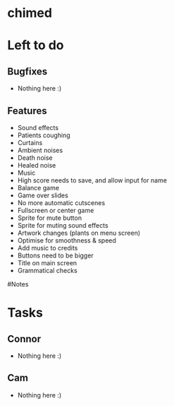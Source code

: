 chimed
======

# Left to do
## Bugfixes
- Nothing here :)

## Features
- Sound effects
 - Patients coughing
 - Curtains
 - Ambient noises
 - Death noise
 - Healed noise
- Music
- High score needs to save, and allow input for name
- Balance game
- Game over slides
- No more automatic cutscenes
- Fullscreen or center game
- Sprite for mute button
- Sprite for muting sound effects
- Artwork changes (plants on menu screen)
- Optimise for smoothness & speed
- Add music to credits
- Buttons need to be bigger
- Title on main screen
- Grammatical checks

#Notes

# Tasks
## Connor
- Nothing here :)

## Cam
- Nothing here :)
